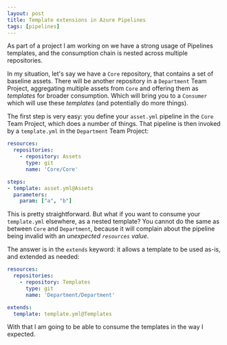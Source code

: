 ```yaml
---
layout: post
title: Template extensions in Azure Pipelines
tags: [pipelines]
---
```

As part of a project I am working on we have a strong usage of Pipelines templates, and the consumption chain is nested across multiple repositories.

In my situation, let's say we have a ```Core``` repository, that contains a set of baseline assets. There will be another repository in a ```Department``` Team Project, aggregating multiple assets from ```Core``` and offering them as _templates_ for broader consumption. Which will bring you to a ```Consumer``` which will use these _templates_ (and potentially do more things).

The first step is very easy: you define your ```asset.yml``` pipeline in the ```Core``` Team Project, which does a number of things. 
That pipeline is then invoked by a ```template.yml``` in the ```Department``` Team Project:

```yml
resources:
  repositories:
    - repository: Assets
      type: git
      name: 'Core/Core'

steps:
- template: asset.yml@Assets
  parameters:
    param: ["a", "b"]
```

This is pretty straightforward. But what if you want to consume your ```template.yml``` elsewhere, as a nested template? You cannot do the same as between ```Core``` and ```Department```, because it will complain about the pipeline being invalid with an _unexpected ```resources``` value_.

The answer is in the ```extends``` keyword: it allows a template to be used as-is, and extended as needed:

```yml
resources:
  repositories:
    - repository: Templates
      type: git
      name: 'Department/Department'

extends:
  template: template.yml@Templates
```

With that I am going to be able to consume the templates in the way I expected.